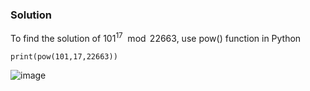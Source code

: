 ### Solution

To find the solution of $101^{17} \mod 22663$, use pow() function in Python

```python=
print(pow(101,17,22663))
```
![image](https://user-images.githubusercontent.com/126962960/233787267-b5623507-3c0d-4d25-bdeb-d5d421f7a4f6.png)
